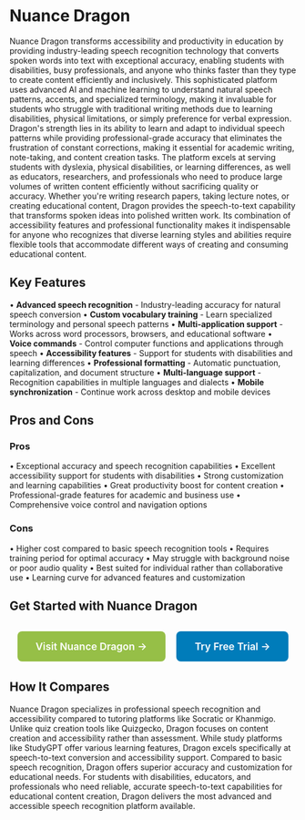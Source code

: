 # Nuance Dragon

Nuance Dragon transforms accessibility and productivity in education by providing industry-leading speech recognition technology that converts spoken words into text with exceptional accuracy, enabling students with disabilities, busy professionals, and anyone who thinks faster than they type to create content efficiently and inclusively. This sophisticated platform uses advanced AI and machine learning to understand natural speech patterns, accents, and specialized terminology, making it invaluable for students who struggle with traditional writing methods due to learning disabilities, physical limitations, or simply preference for verbal expression. Dragon's strength lies in its ability to learn and adapt to individual speech patterns while providing professional-grade accuracy that eliminates the frustration of constant corrections, making it essential for academic writing, note-taking, and content creation tasks. The platform excels at serving students with dyslexia, physical disabilities, or learning differences, as well as educators, researchers, and professionals who need to produce large volumes of written content efficiently without sacrificing quality or accuracy. Whether you're writing research papers, taking lecture notes, or creating educational content, Dragon provides the speech-to-text capability that transforms spoken ideas into polished written work. Its combination of accessibility features and professional functionality makes it indispensable for anyone who recognizes that diverse learning styles and abilities require flexible tools that accommodate different ways of creating and consuming educational content.

## Key Features

• **Advanced speech recognition** - Industry-leading accuracy for natural speech conversion
• **Custom vocabulary training** - Learn specialized terminology and personal speech patterns
• **Multi-application support** - Works across word processors, browsers, and educational software
• **Voice commands** - Control computer functions and applications through speech
• **Accessibility features** - Support for students with disabilities and learning differences
• **Professional formatting** - Automatic punctuation, capitalization, and document structure
• **Multi-language support** - Recognition capabilities in multiple languages and dialects
• **Mobile synchronization** - Continue work across desktop and mobile devices

## Pros and Cons

### Pros
• Exceptional accuracy and speech recognition capabilities
• Excellent accessibility support for students with disabilities
• Strong customization and learning capabilities
• Great productivity boost for content creation
• Professional-grade features for academic and business use
• Comprehensive voice control and navigation options

### Cons
• Higher cost compared to basic speech recognition tools
• Requires training period for optimal accuracy
• May struggle with background noise or poor audio quality
• Best suited for individual rather than collaborative use
• Learning curve for advanced features and customization

## Get Started with Nuance Dragon

<div style="text-align: center; margin: 2rem 0;">
  <a href="https://www.nuance.com/dragon" target="_blank" rel="noopener noreferrer" style="display: inline-block; background: #96BF47; color: white; padding: 1rem 2rem; text-decoration: none; border-radius: 8px; font-weight: 600; font-size: 1.1rem; margin-right: 1rem;">Visit Nuance Dragon →</a>
  <a href="https://www.nuance.com/dragon/dragon-professional.html" target="_blank" rel="noopener noreferrer" style="display: inline-block; background: #007cba; color: white; padding: 1rem 2rem; text-decoration: none; border-radius: 8px; font-weight: 600; font-size: 1.1rem;">Try Free Trial →</a>
</div>

## How It Compares

Nuance Dragon specializes in professional speech recognition and accessibility compared to tutoring platforms like Socratic or Khanmigo. Unlike quiz creation tools like Quizgecko, Dragon focuses on content creation and accessibility rather than assessment. While study platforms like StudyGPT offer various learning features, Dragon excels specifically at speech-to-text conversion and accessibility support. Compared to basic speech recognition, Dragon offers superior accuracy and customization for educational needs. For students with disabilities, educators, and professionals who need reliable, accurate speech-to-text capabilities for educational content creation, Dragon delivers the most advanced and accessible speech recognition platform available.